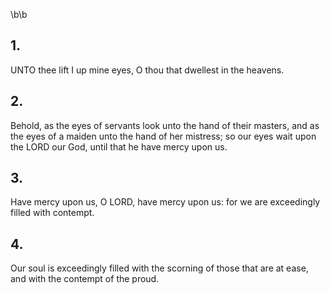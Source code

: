 \b\b
## 1.
UNTO thee lift I up mine eyes, O thou that dwellest in the heavens.
## 2.
Behold, as the eyes of servants look unto the hand of their masters, and as the eyes of a maiden unto the hand of her mistress; so our eyes wait upon the LORD our God, until that he have mercy upon us.
## 3.
Have mercy upon us, O LORD, have mercy upon us: for we are exceedingly filled with contempt.
## 4.
Our soul is exceedingly filled with the scorning of those that are at ease, and with the contempt of the proud.
